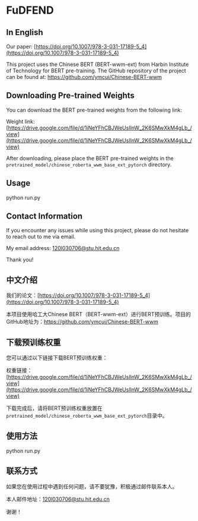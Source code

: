 # FuDFEND

## In English
Our paper: [https://doi.org/10.1007/978-3-031-17189-5_4](https://doi.org/10.1007/978-3-031-17189-5_4)

This project uses the Chinese BERT (BERT-wwm-ext) from Harbin Institute of Technology for BERT pre-training. The GitHub repository of the project can be found at: https://github.com/ymcui/Chinese-BERT-wwm

## Downloading Pre-trained Weights

You can download the BERT pre-trained weights from the following link:

Weight link: [https://drive.google.com/file/d/1iNeYFhCBJWeUsIlnW_2K6SMwXkM4gLb_/view](https://drive.google.com/file/d/1iNeYFhCBJWeUsIlnW_2K6SMwXkM4gLb_/view)

After downloading, please place the BERT pre-trained weights in the `pretrained_model/chinese_roberta_wwm_base_ext_pytorch` directory.

## Usage

python run.py

## Contact Information

If you encounter any issues while using this project, please do not hesitate to reach out to me via email.

My email address: [120l030706@stu.hit.edu.cn](mailto:120l030706@stu.hit.edu.cn)

Thank you!

## 中文介绍
我们的论文：[https://doi.org/10.1007/978-3-031-17189-5_4](https://doi.org/10.1007/978-3-031-17189-5_4)

本项目使用哈工大Chinese BERT（BERT-wwm-ext）进行BERT预训练。项目的GitHub地址为：https://github.com/ymcui/Chinese-BERT-wwm

## 下载预训练权重

您可以通过以下链接下载BERT预训练权重：

权重链接：[https://drive.google.com/file/d/1iNeYFhCBJWeUsIlnW_2K6SMwXkM4gLb_/view](https://drive.google.com/file/d/1iNeYFhCBJWeUsIlnW_2K6SMwXkM4gLb_/view)

下载完成后，请将BERT预训练权重放置在`pretrained_model/chinese_roberta_wwm_base_ext_pytorch`目录中。

## 使用方法

python run.py

## 联系方式

如果您在使用过程中遇到任何问题，请不要犹豫，积极通过邮件联系本人。

本人邮件地址：[120l030706@stu.hit.edu.cn](mailto:120l030706@stu.hit.edu.cn)

谢谢！
